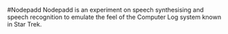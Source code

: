 #Nodepadd
Nodepadd is an experiment on speech synthesising and speech recognition to emulate the feel of the Computer Log system known in Star Trek. 